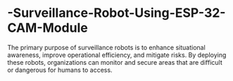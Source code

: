 # -Surveillance-Robot-Using-ESP-32-CAM-Module
The primary purpose of surveillance robots is to enhance situational awareness, improve operational efficiency, and  mitigate risks. By deploying these robots, organizations can monitor and secure areas that are difficult or dangerous for  humans to access.
